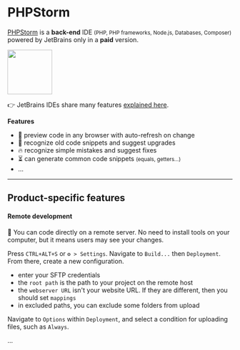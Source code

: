 # PHPStorm

<div class="row row-cols-md-2"><div>

[PHPStorm](https://www.jetbrains.com/phpstorm/) is a **back-end** IDE <small>(PHP, PHP frameworks, Node.js, Databases, Composer)</small> powered by JetBrains only in a **paid** version.

<p class="text-center">
<img src="/courses/tools-and-frameworks/editors/jetbrains/phpstorm/_images/logo.png" width="100"/>
</p>

👉 JetBrains IDEs share many features [explained here](../_general/index.md).
</div><div>

**Features**

* 🌱 preview code in any browser with auto-refresh on change
* 🚀 recognize old code snippets and suggest upgrades
* 🔥 recognize simple mistakes and suggest fixes
* ⏳ can generate common code snippets <small>(equals, getters...)</small>
* ...
</div></div>

<hr class="sep-both">

## Product-specific features

<div class="row row-cols-md-2"><div>

#### Remote development

🌱 You can code directly on a remote server. No need to install tools on your computer, but it means users may see your changes.

Press `CTRL+ALT+S` or `⚙️ > Settings`. Navigate to `Build...` then `Deployment`. From there, create a new configuration.

* enter your SFTP credentials
* the `root path` is the path to your project on the remote host
* the `webserver URL` isn't your website URL. If they are different, then you should set `mappings`
* in excluded paths, you can exclude some folders from upload

Navigate to `Options` within `Deployment`, and select a condition for uploading files, such as `Always`.
</div><div>

...
</div></div>
